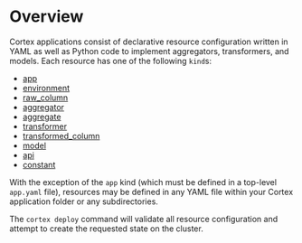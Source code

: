 # Overview

Cortex applications consist of declarative resource configuration written in YAML as well as Python code to implement aggregators, transformers, and models. Each resource has one of the following `kind`s:

* [app](app.md)
* [environment](environments.md)
* [raw_column](raw-columns.md)
* [aggregator](aggregators.md)
* [aggregate](aggregates.md)
* [transformer](transformers.md)
* [transformed_column](transformed-columns.md)
* [model](models.md)
* [api](apis.md)
* [constant](constants.md)

With the exception of the `app` kind (which must be defined in a top-level `app.yaml` file), resources may be defined in any YAML file within your Cortex application folder or any subdirectories.

The `cortex deploy` command will validate all resource configuration and attempt to create the requested state on the cluster.
